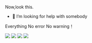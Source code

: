Now,look this.

- 🤔 I’m looking for help with somebody


Everything No error No warning！

![](https://stats.justsong.cn/api/csdn?id=cuteboss_109&theme=dark)
![](https://stats.justsong.cn/api/bilibili/?id=109所长&theme=dark)
![](https://github-readme-stats.vercel.app/api?username=regular109&show_icons=true&theme=dark&count_private=true)
![](https://github-readme-stats.vercel.app/api/top-langs/?username=regular109&theme=dark&layout=compact)
<!--
**regular109/regular109** is a ✨ _special_ ✨ repository because its `README.md` (this file) appears on your GitHub profile.

Here are some ideas to get you started:

- 🔭 I’m currently working on ...
- 🌱 I’m currently learning ...
- 👯 I’m looking to collaborate on ...
- 🤔 I’m looking for help with ...
- 💬 Ask me about ...
- 📫 How to reach me: ...
- 😄 Pronouns: ...
- ⚡ Fun fact: ...
-->

